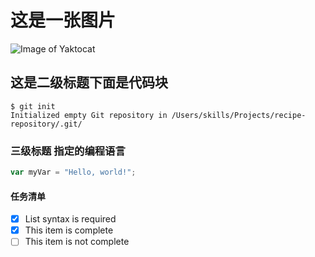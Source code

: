 # 这是一张图片
![Image of Yaktocat](https://octodex.github.com/images/yaktocat.png)
## 这是二级标题下面是代码块
```
$ git init
Initialized empty Git repository in /Users/skills/Projects/recipe-repository/.git/
```
### 三级标题 指定的编程语言
``` javascript
var myVar = "Hello, world!";
```
#### 任务清单
- [x] List syntax is required
- [x] This item is complete
- [ ] This item is not complete

